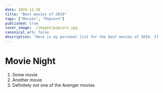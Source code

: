 ```yaml
---
date: 2019-12-28
title: "Best movies of 2019"
tags: ["Movies", "Popcorn"]
published: true
cover_image: ./images/popcorn.jpg
canonical_url: false
description: "Here is my personal list for the best movies of 2019. If you are planning your next movie night, then dont look further than this list. Grab your popcorn, choose one of the movies and thank me later."
---
```


# Movie Night

1. Some movie
2. Another movie
3. Definitely not one of the Avenger movies
